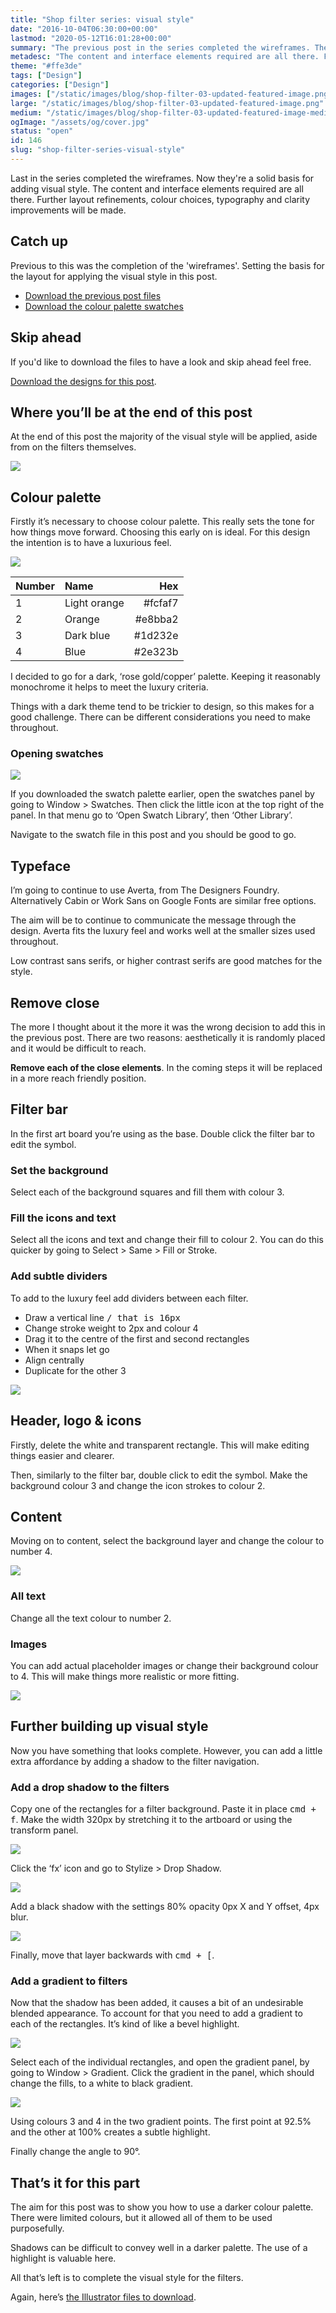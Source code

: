 ```yaml
---
title: "Shop filter series: visual style"
date: "2016-10-04T06:30:00+00:00"
lastmod: "2020-05-12T16:01:28+00:00"
summary: "The previous post in the series completed the wireframes. They’re a solid basis for adding visual style. The content and interface elements required are all there. Further layout refinements, colour choices, typography and clarity improvements will be made throughout this post."
metadesc: "The content and interface elements required are all there. Further layout refinements, colour choices, typography and clarity improvements will be made throughout this post."
theme: "#ffe3de"
tags: ["Design"]
categories: ["Design"]
images: ["/static/images/blog/shop-filter-03-updated-featured-image.png"]
large: "/static/images/blog/shop-filter-03-updated-featured-image.png"
medium: "/static/images/blog/shop-filter-03-updated-featured-image-medium.png"
ogImage: "/assets/og/cover.jpg"
status: "open"
id: 146
slug: "shop-filter-series-visual-style"
---
```


Last in the series completed the wireframes. Now they're a solid basis for adding visual style. The content and interface elements required are all there. Further layout refinements, colour choices, typography and clarity improvements will be made.

## Catch up
Previous to this was the completion of the 'wireframes'. Setting the basis for the layout for applying the visual style in this post. 

- [Download the previous post files](https://www.dropbox.com/s/vxpksfg4jbuvooh/shop-filter-02.ai?dl=0)
- [Download the colour palette swatches](https://www.dropbox.com/s/rs71onlfjhmexqz/shop-filter-03-swatches.ai?dl=0)

## Skip ahead
If you'd like to download the files to have a look and skip ahead feel free. 

[Download the designs for this post](https://www.dropbox.com/s/z65qulr5un5pmso/shop-filter-03.ai?dl=0).

## Where you’ll be at the end of this post
At the end of this post the majority of the visual style will be applied, aside from on the filters themselves. 

<Image src="/static/images/blog/shop-filter-03-progress-5.png" width={738} height={492} />

## Colour palette
Firstly it’s necessary to choose colour palette. This really sets the tone for how things move forward. Choosing this early on is ideal. For this design the intention is to have a luxurious feel.

<Image src="/static/images/blog/shop-filter-03-colour-palette.png" width={738} height={492} />

| Number | Name | Hex |
|:-|:-|-:|
| 1 | Light orange | #fcfaf7 |
| 2 | Orange | #e8bba2 |
| 3 | Dark blue | #1d232e |
| 4 | Blue | #2e323b |

I decided to go for a dark, ‘rose gold/copper’ palette. Keeping it reasonably monochrome it helps to meet the luxury criteria. 

Things with a dark theme tend to be trickier to design, so this makes for a good challenge. There can be different considerations you need to make throughout.

### Opening swatches
<Image src="/static/images/blog/shop-filter-03-import-swatches.png" width={738} height={492} />

If you downloaded the swatch palette earlier, open the swatches panel by going to Window > Swatches. Then click the little icon at the top right of the panel. In that menu go to ‘Open Swatch Library’, then ‘Other Library’. 

Navigate to the swatch file in this post and you should be good to go. 

## Typeface
I’m going to continue to use Averta, from The Designers Foundry. Alternatively Cabin or Work Sans on Google Fonts are similar free options.

The aim will be to continue to communicate the message through the design. Averta fits the luxury feel  and works well at the smaller sizes used throughout. 

Low contrast sans serifs, or higher contrast serifs are good matches for the style.

## Remove close
The more I thought about it the more it was the wrong decision to add this in the previous post. There are two reasons: aesthetically it is randomly placed and it would be difficult to reach.

**Remove each of the close elements**. In the coming steps it will be replaced in a more reach friendly position.

## Filter bar
In the first art board you’re using as the base. Double click the filter bar to edit the symbol. 

### Set the background
Select each of the background squares and fill them with colour 3.

### Fill the icons and text
Select all the icons and text and change their fill to colour 2. You can do this quicker by going to Select > Same > Fill or Stroke.

### Add subtle dividers
To add to the luxury feel add dividers between each filter. 

- Draw a vertical line <kbd>/<kbd> that is 16px
- Change stroke weight to 2px and colour 4
- Drag it to the centre of the first and second rectangles
- When it snaps let go
- Align centrally
- Duplicate for the other 3

<Image src="/static/images/blog/shop-filter-03-progress-1.png" width={738} height={492} />

## Header, logo & icons
Firstly, delete the white and transparent rectangle. This will make editing things easier and clearer.

Then, similarly to the filter bar, double click to edit the symbol. Make the background colour 3 and change the icon strokes to colour 2.

## Content
Moving on to content, select the background layer and change the colour to number 4.

<Image src="/static/images/blog/shop-filter-03-progress-2.png" width={738} height={492} />

### All text
Change all the text colour to number 2. 

### Images
You can add actual placeholder images or change their background colour to 4. This will make things more realistic or more fitting. 

<Image src="/static/images/blog/shop-filter-03-progress-3.png" width={738} height={492} />


## Further building up visual style
Now you have something that looks complete. However, you can add a little extra affordance by adding a shadow to the filter navigation.

### Add a drop shadow to the filters
Copy one of the rectangles for a filter background. Paste it in place <kbd>cmd + f</kbd>. Make the width 320px by stretching it to the artboard or using the transform panel.

<Image src="/static/images/blog/shop-filter-03-dropshadow-menu.png" width={738} height={492} />

Click the ‘fx’ icon and go to Stylize > Drop Shadow. 

<Image src="/static/images/blog/shop-filter-03-dropshadow-settings.png" width={738} height={492} />

Add a black shadow with the settings 80% opacity 0px X and Y offset, 4px blur.

<Image src="/static/images/blog/shop-filter-03-progress-4.png" width={738} height={492} />

Finally, move that layer backwards with <kbd>cmd + [</kbd>.

### Add a gradient to filters
Now that the shadow has been added, it causes a bit of an undesirable blended appearance. To account for that you need to add a gradient to each of the rectangles. It’s kind of like a bevel highlight.

<Image src="/static/images/blog/shop-filter-03-progress-5.png" width={738} height={492} />

Select each of the individual rectangles, and open the gradient panel, by going to Window > Gradient. Click the gradient in the panel, which should change the fills, to a white to black gradient.

<Image src="/static/images/blog/shop-filter-03-filter-gradient.png" width={738} height={492} />

Using colours 3 and 4 in the two gradient points. The first point at 92.5% and the other at 100% creates a subtle highlight. 

Finally change the angle to 90°.

## That’s it for this part
The aim for this post was to show you how to use a darker colour palette. There were limited colours, but it allowed all of them to be used purposefully. 

Shadows can be difficult to convey well in a darker palette. The use of a highlight is valuable here.

All that’s left is to complete the visual style for the filters.  

Again, here’s [the Illustrator files to download](https://www.dropbox.com/s/z65qulr5un5pmso/shop-filter-03.ai?dl=0).